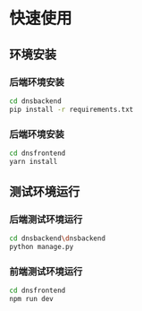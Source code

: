 # 快速使用

## 环境安装

### 后端环境安装

```bash
cd dnsbackend
pip install -r requirements.txt
```

### 后端环境安装

```bash
cd dnsfrontend
yarn install
```

## 测试环境运行

### 后端测试环境运行

```bash
cd dnsbackend\dnsbackend
python manage.py
```

### 前端测试环境运行

```bash
cd dnsfrontend
npm run dev
```

